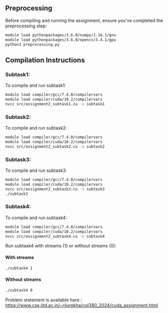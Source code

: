 ## Preprocessing
Before compiling and running the assignment, ensure you've completed the preprocessing step:
```bash
module load pythonpackages/3.6.0/numpy/1.16.1/gnu
module load pythonpackages/3.6.0/opencv/3.4.1/gpu
python3 preprocessing.py
```

## Compilation Instructions


### Subtask1:

To compile and run subtask1:

```bash
module load compiler/gcc/7.4.0/compilervars
module load compiler/cuda/10.2/compilervars
nvcc src/assignment2_subtask1.cu -o subtask1
```

### Subtask2:

To compile and run subtask2:

```bash
module load compiler/gcc/7.4.0/compilervars
module load compiler/cuda/10.2/compilervars
nvcc src/assignment2_subtask2.cu -o subtask2
```

### Subtask3:

To compile and run subtask3:

```bash
module load compiler/gcc/7.4.0/compilervars
module load compiler/cuda/10.2/compilervars
nvcc src/assignment2_subtask3.cu -o subtask3
./subtask3
```

### Subtask4:

To compile and run subtask4:

```bash
module load compiler/gcc/7.4.0/compilervars
module load compiler/cuda/10.2/compilervars
nvcc src/assignment2_subtask4.cu -o subtask4
```

Run subtask4 with streams (1) or without streams (0):

#### With streams
```bash
./subtask4 1
```

#### Without streams

```bash
./subtask4 0
```


Problem statement is available here : https://www.cse.iitd.ac.in/~rijurekha/col380_2024/cuda_assignment.html
